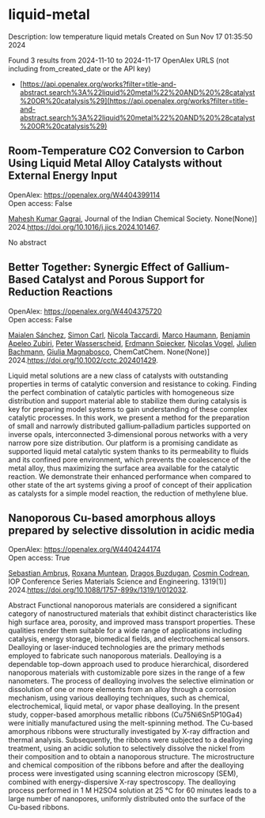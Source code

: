 # liquid-metal
Description: low temperature liquid metals
Created on Sun Nov 17 01:35:50 2024

Found 3 results from 2024-11-10 to 2024-11-17
OpenAlex URLS (not including from_created_date or the API key)
- [https://api.openalex.org/works?filter=title-and-abstract.search%3A%22liquid%20metal%22%20AND%20%28catalyst%20OR%20catalysis%29](https://api.openalex.org/works?filter=title-and-abstract.search%3A%22liquid%20metal%22%20AND%20%28catalyst%20OR%20catalysis%29)

## Room-Temperature CO2 Conversion to Carbon Using Liquid Metal Alloy Catalysts without External Energy Input   

OpenAlex: https://openalex.org/W4404399114    
Open access: False
    
[Mahesh Kumar Gagrai](https://openalex.org/A5047299189), Journal of the Indian Chemical Society. None(None)] 2024.https://doi.org/10.1016/j.jics.2024.101467.
    
No abstract    

    

## Better Together: Synergic Effect of Gallium‐Based Catalyst and Porous Support for Reduction Reactions   

OpenAlex: https://openalex.org/W4404375720    
Open access: False
    
[Maialen Sánchez](https://openalex.org/A5103511840), [Simon Carl](https://openalex.org/A5090479714), [Nicola Taccardi](https://openalex.org/A5001718718), [Marco Haumann](https://openalex.org/A5040845269), [Benjamin Apeleo Zubiri](https://openalex.org/A5046935930), [Peter Wasserscheid](https://openalex.org/A5039726667), [Erdmann Spiecker](https://openalex.org/A5062733366), [Nicolas Vogel](https://openalex.org/A5090374920), [Julien Bachmann](https://openalex.org/A5002887494), [Giulia Magnabosco](https://openalex.org/A5025433382), ChemCatChem. None(None)] 2024.https://doi.org/10.1002/cctc.202401429.
    
Liquid metal solutions are a new class of catalysts with outstanding properties in terms of catalytic conversion and resistance to coking. Finding the perfect combination of catalytic particles with homogeneous size distribution and support material able to stabilize them during catalysis is key for preparing model systems to gain understanding of these complex catalytic processes. In this work, we present a method for the preparation of small and narrowly distributed gallium‐palladium particles supported on inverse opals, interconnected 3‐dimensional porous networks with a very narrow pore size distribution. Our platform is a promising candidate as supported liquid metal catalytic system thanks to its permeability to fluids and its confined pore environment, which prevents the coalescence of the metal alloy, thus maximizing the surface area available for the catalytic reaction. We demonstrate their enhanced performance when compared to other state of the art systems giving a proof of concept of their application as catalysts for a simple model reaction, the reduction of methylene blue.    

    

## Nanoporous Cu-based amorphous alloys prepared by selective dissolution in acidic media   

OpenAlex: https://openalex.org/W4404244174    
Open access: True
    
[Sebastian Ambruş](https://openalex.org/A5005293169), [Roxana Muntean](https://openalex.org/A5004837368), [Dragoş Buzdugan](https://openalex.org/A5089831717), [Cosmin Codrean](https://openalex.org/A5011823190), IOP Conference Series Materials Science and Engineering. 1319(1)] 2024.https://doi.org/10.1088/1757-899x/1319/1/012032.
    
Abstract Functional nanoporous materials are considered a significant category of nanostructured materials that exhibit distinct characteristics like high surface area, porosity, and improved mass transport properties. These qualities render them suitable for a wide range of applications including catalysis, energy storage, biomedical fields, and electrochemical sensors. Dealloying or laser-induced technologies are the primary methods employed to fabricate such nanoporous materials. Dealloying is a dependable top-down approach used to produce hierarchical, disordered nanoporous materials with customizable pore sizes in the range of a few nanometers. The process of dealloying involves the selective elimination or dissolution of one or more elements from an alloy through a corrosion mechanism, using various dealloying techniques, such as chemical, electrochemical, liquid metal, or vapor phase dealloying. In the present study, copper-based amorphous metallic ribbons (Cu75Ni6Sn5P10Ga4) were initially manufactured using the melt-spinning method. The Cu-based amorphous ribbons were structurally investigated by X-ray diffraction and thermal analysis. Subsequently, the ribbons were subjected to a dealloying treatment, using an acidic solution to selectively dissolve the nickel from their composition and to obtain a nanoporous structure. The microstructure and chemical composition of the ribbons before and after the dealloying process were investigated using scanning electron microscopy (SEM), combined with energy-dispersive X-ray spectroscopy. The dealloying process performed in 1 M H2SO4 solution at 25 °C for 60 minutes leads to a large number of nanopores, uniformly distributed onto the surface of the Cu-based ribbons.    

    
